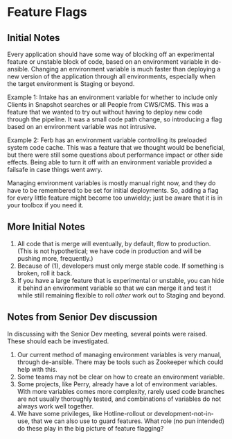 # Feature Flags

## Initial Notes

Every application should have some way of blocking off an experimental feature
or unstable block of code, based on an environment variable in de-ansible.
Changing an environment variable is much faster than deploying a new version of
the application through all environments, especially when the target
environment is Staging or beyond.

Example 1: Intake has an environment variable for whether to include only
Clients in Snapshot searches or all People from CWS/CMS. This was a feature
that we wanted to try out without having to deploy new code through the
pipeline. It was a small code path change, so introducing a flag based on an
environment variable was not intrusive.

Example 2: Ferb has an environment variable controlling its preloaded system
code cache. This was a feature that we thought would be beneficial, but there
were still some questions about performance impact or other side effects.
Being able to turn it off with an environment variable provided a failsafe in
case things went awry.

Managing environment variables is mostly manual right now, and they do have to
be remembered to be set for initial deployments. So, adding a flag for every
little feature might become too unwieldy; just be aware that it is in your toolbox if you need it.

## More Initial Notes

1. All code that is merge will eventually, by default, flow to production.
(This is not hypothetical; we have code in production and will be pushing
more, frequently.)
2. Because of (1), developers must only merge stable code. If something is
broken, roll it back.
3. If you have a large feature that is experimental or unstable, you can hide
it behind an environment variable so that we can merge it and test it while
still remaining flexible to roll *other* work out to Staging and beyond.

## Notes from Senior Dev discussion

In discussing with the Senior Dev meeting, several points were raised. These
should each be investigated.

1. Our current method of managing environment variables is very manual, through
de-ansible. There may be tools such as Zookeeper which could help with this.
2. Some teams may not be clear on how to create an environment variable.
3. Some projects, like Perry, already have a lot of environment variables.
With more variables comes more complexity, rarely used code branches are
not usually thoroughly tested, and combinations of variables do not always work
well together.
4. We have some privileges, like Hotline-rollout or development-not-in-use,
that we can also use to guard features. What role (no pun intended) do these
play in the big picture of feature flagging?
